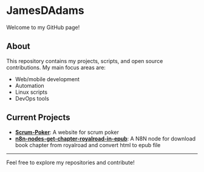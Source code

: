 # JamesDAdams

Welcome to my GitHub page!

## About

This repository contains my projects, scripts, and open source contributions. My main focus areas are:
- Web/mobile development
- Automation
- Linux scripts
- DevOps tools

## Current Projects

- **[Scrum-Poker](https://scrum.jamestech.fr)**: A website for scrum poker
- **[n8n-nodes-get-chapter-royalroad-in-epub](https://github.com/JamesDAdams/n8n-nodes-download-chapter-royalroad-in-epub)**: A N8N node for download book chapter from royalroad and convert html to epub file
---

Feel free to explore my repositories and contribute!
